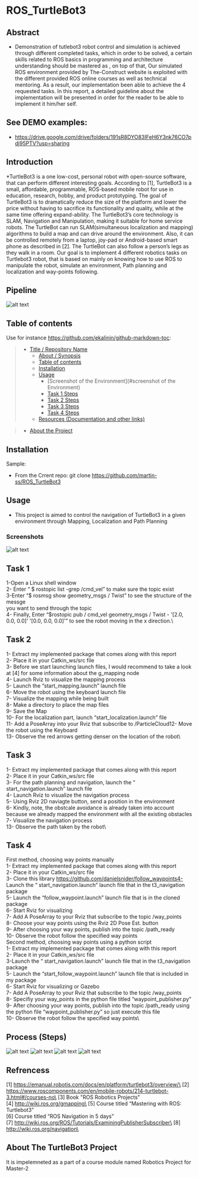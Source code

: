 # ROS_TurtleBot3

## Abstract

* Demonstration of tutlebot3 robot control and simulation is achieved through
  different completed tasks, which in order to be solved, a certain skills related
  to ROS basics in programming and architecture understanding should be
  mastered as , on top of that, Our simulated ROS
  environment provided by The-Construct website is exploited with the
  different provided ROS online courses as well as technical mentoring. As a
  result, our implementation been able to achieve the 4 requested tasks. In this
  report, a detailed guideline about the implementation will be presented in
  order for the reader to be able to implement it him/her self.


## See DEMO examples:

* <https://drive.google.com/drive/folders/191sR8DYO83IFeH6Y3nk76CO7pdj95PTV?usp=sharing>

## Introduction

*TurtleBot3 is a one low-cost, personal robot with open-source software, that can
  perform different interesting goals. According to [1], TurtleBot3 is a small,
  affordable, programmable, ROS-based mobile robot for use in education, research,
  hobby, and product prototyping. The goal of TurtleBot3 is to dramatically reduce
  the size of the platform and lower the price without having to sacrifice its
  functionality and quality, while at the same time offering expand-ability. The
  TurtleBot3’s core technology is SLAM, Navigation and Manipulation, making it
  suitable for home service robots. The TurtleBot can run SLAM(simultaneous
  localization and mapping) algorithms to build a map and can drive around the
  environment. Also, it can be controlled remotely from a laptop, joy-pad or
  Android-based smart phone as described in [2]. The TurtleBot can also follow a
  person’s legs as they walk in a room. Our goal is to implement 4 different robotics
  tasks on Turtlebot3 robot, that is based on mainly on knowing how to use ROS to
  manipulate the robot, simulate an environment, Path planning and localization and
  way-points following.
  
  
## Pipeline
![alt text](https://github.com/martin-ss/ROS_TurtleBot3/blob/main/Report/FINAL%20REPORT_MARTIN%20EMILE-04.png?raw=true)

## Table of contents

Use for instance <https://github.com/ekalinin/github-markdown-toc>:

> * [Title / Repository Name](#TurtleBot3)
>   * [About / Synopsis](#Abstract)
>   * [Table of contents](#table-of-contents)
>   * [Installation](#installation)
>   * [Usage](#usage)
>     * [Screenshot of the Environment](#screenshot of the Environment)
>     * [Task 1 Steps](#features)
>     * [Task 2 Steps](#features)
>     * [Task 3 Steps](#features)
>     * [Task 4 Steps](#features)
>   * [Resources (Documentation and other links)](#resources-documentation-and-other-links)


>   * [About the Project](#)


## Installation

Sample:

* From the Crrent repo: git clone  https://github.com/martin-ss/ROS_TurtleBot3


## Usage

* This project is aimed to control the navigation of TurtleBot3 in a given environment through Mapping, Localization and Path Planning

### Screenshots

![alt text](https://github.com/martin-ss/ROS_TurtleBot3/blob/main/ros2.png?raw=true)

## Task 1

1-Open a Linux shell window\
2- Enter “ $ rostopic list -grep /cmd_vel” to make sure the topic exist\
3-Enter “$ rosmsg show geometry_msgs / Twist” to see the structure of the messge\
you want to send through the topic\
4- Finally, Enter “$rostopic pub / cmd_vel geometry_msgs / Twist - '[2.0, 0.0, 0.0]'
'[0.0, 0.0, 0.0]'” to see the robot moving in the x direction.\


## Task 2

1- Extract my implemented package that comes along with this report\
2- Place it in your Catkin_ws/src file\
3- Before we start launching launch files, I would recommend to take a look at [4]
for some information about the g_mapping node\
4- Launch Rviz to visualize the mapping process\
5- Launch the “start_mapping.launch” launch file\
6- Move the robot using the keyboard launch file\
7- Visualize the mapping while being built\
8- Make a directory to place the map files\
9- Save the Map\
10- For the localization part, launch “start_localization.launch” file\
11- Add a PoseArray into your Rviz that subscribe to /ParticleCloud12- Move the robot using the Keyboard\
13- Observe the red arrows getting denser on the location of the robot\


## Task 3

1- Extract my implemented package that comes along with this report\
2- Place it in your Catkin_ws/src file\
3- For the path planning and navigation, launch the “ start_navigation.launch”
launch file\
4- Launch Rviz to visualize the navigation process\
5- Using Rviz 2D naviagte button, send a position in the environment\
6- Kindly, note, the obstcale avoidance is already taken into account because we
already mapped the environment with all the existing obstacles\
7- Visualize the navigation process\
13- Observe the path taken by the robot\


## Task 4

First method, choosing way points manually\
1- Extract my implemented package that comes along with this report\
2- Place it in your Catkin_ws/src file\
3- Clone this library https://github.com/danielsnider/follow_waypoints4- Launch the “ start_navigation.launch” launch file that in the t3_navigation
package\
5- Launch the “follow_waypoint.launch” launch file that is in the cloned package\
6- Start Rviz for visualizing\
7- Add A PoseArray to your Rviz that subscribe to the topic /way_points\
8- Choose your way points using the Rviz 2D Pose Est. button\
9- After choosing your way points, publish into the topic /path_ready\
10- Observe the robot follow the specified way points\
Second method, choosing way points using a python script\
1- Extract my implemented package that comes along with this report\
2- Place it in your Catkin_ws/src file\
3-Launch the “ start_navigation.launch” launch file that in the t3_navigation
package\
5- Launch the “start_follow_waypoint.launch” launch file that is included in my
package\
6- Start Rviz for visualizing or Gazebo\
7- Add A PoseArray to your Rviz that subscribe to the topic /way_points\
8- Specifiy your way_points in the python file titled “waypoint_publisher.py”\
9- After choosing your way points, publish into the topic /path_ready using the
python file “waypoint_publisher.py” so just execute this file\
10- Observe the robot follow the specified way points\


## Process (Steps)
![alt text](https://github.com/martin-ss/ROS_TurtleBot3/blob/main/Report/FINAL%20REPORT_MARTIN%20EMILE-09.png?raw=true)
![alt text](https://github.com/martin-ss/ROS_TurtleBot3/blob/main/Report/FINAL%20REPORT_MARTIN%20EMILE-10.png?raw=true)
![alt text](https://github.com/martin-ss/ROS_TurtleBot3/blob/main/Report/FINAL%20REPORT_MARTIN%20EMILE-11.png?raw=true)
![alt text](https://github.com/martin-ss/ROS_TurtleBot3/blob/main/Report/FINAL%20REPORT_MARTIN%20EMILE-12.png?raw=true)


## Refrencess

[1] https://emanual.robotis.com/docs/en/platform/turtlebot3/overview/\
[2] https://www.roscomponents.com/en/mobile-robots/214-turtlebot-3.html#/courses-no\
[3] Book "ROS Robotics Projects"\
[4] http://wiki.ros.org/gmapping\
[5] Course titled “Mastering with ROS: Turtlebot3”\
[6] Course titled “ROS Navigation in 5 days”\
[7] http://wiki.ros.org/ROS/Tutorials/ExaminingPublisherSubscriber\
[8] http://wiki.ros.org/navigation\


## About The TurtleBot3 Project
It is impelemneted as a part of a course module named Robotics Project for Master-2 
